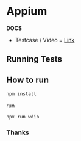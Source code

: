 # Appium

**DOCS**
* Testcase / Video = [Link]()

## Running Tests

## How to run

```bash
npm install
```

run 
```bash
npx run wdio
```


### Thanks
